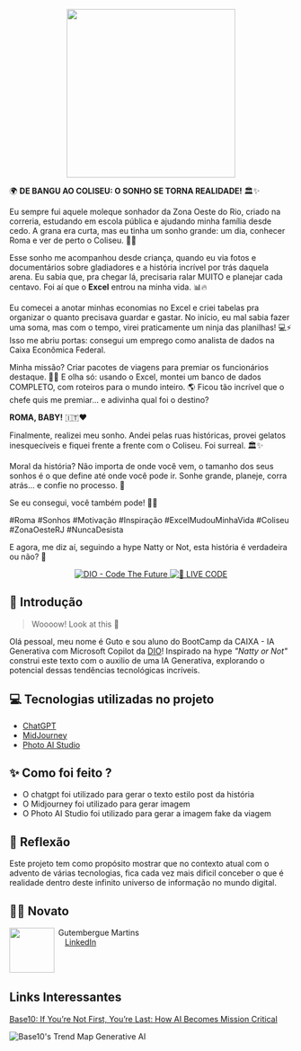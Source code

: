 <p align="center">
<img 
    src=".github/imagem-github-planilha.png"
    width="300"
/>
</p>

🌍 **DE BANGU AO COLISEU: O SONHO SE TORNA REALIDADE!** 🏛️✨  

Eu sempre fui aquele moleque sonhador da Zona Oeste do Rio, criado na correria, estudando em escola pública e ajudando minha família desde cedo. A grana era curta, mas eu tinha um sonho grande: um dia, conhecer Roma e ver de perto o Coliseu. 💭✨ 

Esse sonho me acompanhou desde criança, quando eu via fotos e documentários sobre gladiadores e a história incrível por trás daquela arena. Eu sabia que, pra chegar lá, precisaria ralar MUITO e planejar cada centavo. Foi aí que o **Excel** entrou na minha vida. 📊🔥  

Eu comecei a anotar minhas economias no Excel e criei tabelas pra organizar o quanto precisava guardar e gastar. No início, eu mal sabia fazer uma soma, mas com o tempo, virei praticamente um ninja das planilhas! 💻⚡ Isso me abriu portas: consegui um emprego como analista de dados na Caixa Econômica Federal.  

Minha missão? Criar pacotes de viagens para premiar os funcionários destaque. 🚀💼 E olha só: usando o Excel, montei um banco de dados COMPLETO, com roteiros para o mundo inteiro. 🌎 Ficou tão incrível que o chefe quis me premiar... e adivinha qual foi o destino?  

**ROMA, BABY!** 🇮🇹❤️  

Finalmente, realizei meu sonho. Andei pelas ruas históricas, provei gelatos inesquecíveis e fiquei frente a frente com o Coliseu. Foi surreal. 🏛️✨  

Moral da história? Não importa de onde você vem, o tamanho dos seus sonhos é o que define até onde você pode ir. Sonhe grande, planeje, corra atrás... e confie no processo. 🙌  

Se eu consegui, você também pode! 🚀💡  

#Roma #Sonhos #Motivação #Inspiração #ExcelMudouMinhaVida #Coliseu #ZonaOesteRJ #NuncaDesista

E agora, me diz aí, seguindo a hype Natty or Not, esta história é verdadeira ou não? 🤔

<p align="center">
<a href="https://dio.me/">
    <img 
        src="https://img.shields.io/badge/DIO-Code_The_Future-28DA77?logo=youtube" 
        alt="DIO - Code The Future">
</a>
<a href="https://dio.me/">
<img 
    src="https://img.shields.io/badge/🔴_LIVE_CODE-FF5E72" 
    alt="🔴 LIVE CODE">
</a>
</p>


## 🚀 Introdução

> Woooow! Look at this 👀

Olá pessoal, meu nome é Guto e sou aluno do BootCamp da CAIXA - IA Generativa com Microsoft Copilot da [DIO](https://dio.me)! Inspirado na hype _"Natty or Not"_ construi este texto com o auxilio de uma IA Generativa, explorando o potencial dessas tendências tecnológicas incríveis.

## 💻 Tecnologias utilizadas no projeto

- [ChatGPT](https://chat.openai.com/) 
- [MidJourney](https://www.midjourney.com/app/)
- [Photo AI Studio](https://www.photoaistudio.com/pt/)

## ✨ Como foi feito ?

- O chatgpt foi utilizado para gerar o texto estilo post da história
- O Midjourney foi utilizado para gerar imagem
- O Photo AI Studio foi utilizado para gerar a imagem fake da viagem


## 💭 Reflexão

Este projeto tem como propósito mostrar que no contexto atual com o advento de várias tecnologias, fica cada vez mais dificil conceber o que é realidade dentro deste infinito universo de informação no mundo digital.

## 👨‍💻 Novato

<p>
    <img 
      align=left 
      margin=10 
      width=80 
      src="https://cdn.jsdelivr.net/gh/alohe/avatars/png/memo_30.png"
    />
    <p>&nbspGutembergue Martins<br>&nbsp
    &nbsp;
    <a 
        href="<a href="https://www.linkedin.com/in/gutembergue-martins-38336a59" target="_blank">LinkedIn</a>
    </p>
<br/><br/>


## Links Interessantes

[Base10: If You’re Not First, You’re Last: How AI Becomes Mission Critical](https://base10.vc/post/generative-ai-mission-critical/)

![Base10's Trend Map Generative AI](https://github.com/digitalinnovationone/lab-natty-or-not/assets/730492/f4df26e8-f8f7-4419-8252-c69d73ea930c)
